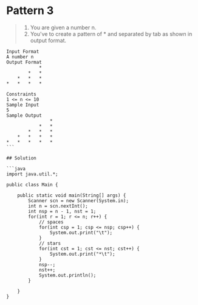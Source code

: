 # Pattern 3

> 1. You are given a number n.
> 2. You've to create a pattern of \* and separated by tab as shown in output format.

````
Input Format
A number n
Output Format
			*
		*	*
	*	*	*
*	*	*	*

Constraints
1 <= n <= 10
Sample Input
5
Sample Output
				*
			*	*
		*	*	*
	*	*	*	*
*	*	*	*	*
```

## Solution

```java
import java.util.*;

public class Main {

    public static void main(String[] args) {
        Scanner scn = new Scanner(System.in);
        int n = scn.nextInt();
        int nsp = n - 1, nst = 1;
        for(int r = 1; r <= n; r++) {
            // spaces
            for(int csp = 1; csp <= nsp; csp++) {
                System.out.print("\t");
            }
            // stars
            for(int cst = 1; cst <= nst; cst++) {
                System.out.print("*\t");
            }
            nsp--;
            nst++;
            System.out.println();
        }

    }
}
````
